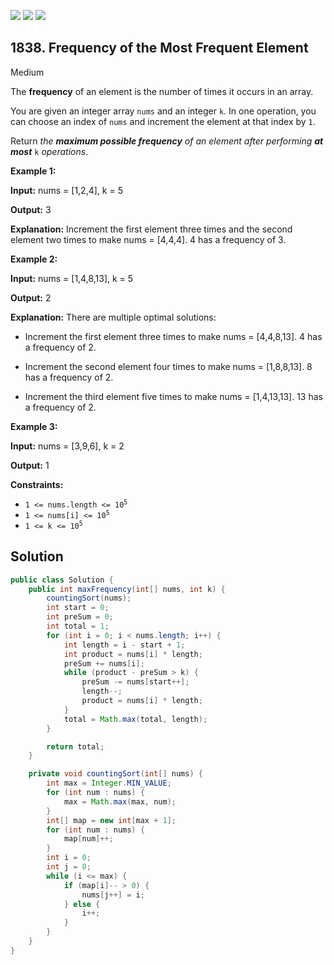 [![](https://img.shields.io/github/stars/javadev/LeetCode-in-Java?label=Stars&style=flat-square)](https://github.com/javadev/LeetCode-in-Java)
[![](https://img.shields.io/github/forks/javadev/LeetCode-in-Java?label=Fork%20me%20on%20GitHub%20&style=flat-square)](https://github.com/javadev/LeetCode-in-Java/fork)
[![](https://img.shields.io/badge/-LeetCode%20in%20Kotlin-blue?style=flat-square)](https://github.com/javadev/LeetCode-in-Kotlin)

## 1838\. Frequency of the Most Frequent Element

Medium

The **frequency** of an element is the number of times it occurs in an array.

You are given an integer array `nums` and an integer `k`. In one operation, you can choose an index of `nums` and increment the element at that index by `1`.

Return _the **maximum possible frequency** of an element after performing **at most**_ `k` _operations_.

**Example 1:**

**Input:** nums = [1,2,4], k = 5

**Output:** 3

**Explanation:** Increment the first element three times and the second element two times to make nums = [4,4,4]. 4 has a frequency of 3.

**Example 2:**

**Input:** nums = [1,4,8,13], k = 5

**Output:** 2

**Explanation:** There are multiple optimal solutions: 

- Increment the first element three times to make nums = [4,4,8,13]. 4 has a frequency of 2.

- Increment the second element four times to make nums = [1,8,8,13]. 8 has a frequency of 2. 

- Increment the third element five times to make nums = [1,4,13,13]. 13 has a frequency of 2.

**Example 3:**

**Input:** nums = [3,9,6], k = 2

**Output:** 1

**Constraints:**

*   <code>1 <= nums.length <= 10<sup>5</sup></code>
*   <code>1 <= nums[i] <= 10<sup>5</sup></code>
*   <code>1 <= k <= 10<sup>5</sup></code>

## Solution

```java
public class Solution {
    public int maxFrequency(int[] nums, int k) {
        countingSort(nums);
        int start = 0;
        int preSum = 0;
        int total = 1;
        for (int i = 0; i < nums.length; i++) {
            int length = i - start + 1;
            int product = nums[i] * length;
            preSum += nums[i];
            while (product - preSum > k) {
                preSum -= nums[start++];
                length--;
                product = nums[i] * length;
            }
            total = Math.max(total, length);
        }

        return total;
    }

    private void countingSort(int[] nums) {
        int max = Integer.MIN_VALUE;
        for (int num : nums) {
            max = Math.max(max, num);
        }
        int[] map = new int[max + 1];
        for (int num : nums) {
            map[num]++;
        }
        int i = 0;
        int j = 0;
        while (i <= max) {
            if (map[i]-- > 0) {
                nums[j++] = i;
            } else {
                i++;
            }
        }
    }
}
```